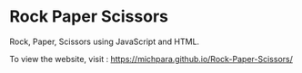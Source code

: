 # **Rock Paper Scissors**

Rock, Paper, Scissors using JavaScript and HTML.

To view the website, visit : https://michpara.github.io/Rock-Paper-Scissors/
